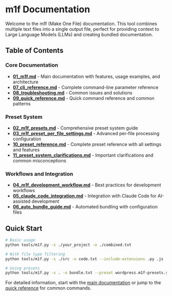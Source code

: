 # m1f Documentation

Welcome to the m1f (Make One File) documentation. This tool combines multiple
text files into a single output file, perfect for providing context to Large
Language Models (LLMs) and creating bundled documentation.

## Table of Contents

### Core Documentation

- [**01_m1f.md**](00_m1f.md) - Main documentation with features, usage
  examples, and architecture
- [**07_cli_reference.md**](./07_cli_reference.md) - Complete command-line
  parameter reference
- [**08_troubleshooting.md**](./08_troubleshooting.md) - Common issues and
  solutions
- [**09_quick_reference.md**](./09_quick_reference.md) - Quick command reference
  and common patterns

### Preset System

- [**02_m1f_presets.md**](./02_m1f_presets.md) - Comprehensive preset system
  guide
- [**03_m1f_preset_per_file_settings.md**](./03_m1f_preset_per_file_settings.md) -
  Advanced per-file processing configuration
- [**10_preset_reference.md**](./10_preset_reference.md) - Complete preset
  reference with all settings and features
- [**11_preset_system_clarifications.md**](./11_preset_system_clarifications.md) -
  Important clarifications and common misconceptions

### Workflows and Integration

- [**04_m1f_development_workflow.md**](./04_m1f_development_workflow.md) - Best
  practices for development workflows
- [**05_claude_code_integration.md**](./05_claude_code_integration.md) -
  Integration with Claude Code for AI-assisted development
- [**06_auto_bundle_guide.md**](./06_auto_bundle_guide.md) - Automated bundling
  with configuration files

## Quick Start

```bash
# Basic usage
python tools/m1f.py -s ./your_project -o ./combined.txt

# With file type filtering
python tools/m1f.py -s ./src -o code.txt --include-extensions .py .js

# Using presets
python tools/m1f.py -s . -o bundle.txt --preset wordpress.m1f-presets.yml
```

For detailed information, start with the [main documentation](00_m1f.md) or
jump to the [quick reference](./09_quick_reference.md) for common commands.
